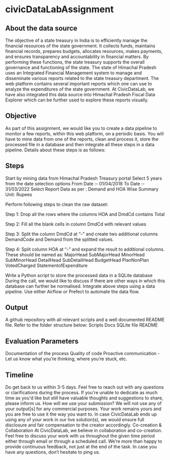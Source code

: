 # civicDataLabAssignment

## About the data source
The objective of a state treasury in India is to efficiently manage the financial resources of the state government. It collects funds, maintains financial records, prepares budgets, allocates resources, makes payments, and ensures transparency and accountability in financial matters. By performing these functions, the state treasury supports the overall governance and functioning of the state.
The state of Himachal Pradesh uses an Integrated Financial Management system to manage and disseminate various reports related to the state treasury department. The web platform contains several important reports which one can use to analyze the expenditures of the state government. 
At CivicDataLab, we have also integrated this data source into Himachal Pradesh Fiscal Data Explorer which can be further used to explore these reports visually. 

## Objective
As part of this assignment, we would like you to create a data pipeline to monitor a few reports, within this web platform, on a periodic basis. You will have to mine data from one of the reports, clean and process it, store the processed file in a database and then integrate all these steps in a data pipeline. Details about these steps is as follows: 

## Steps
Start by mining data from  Himachal Pradesh Treasury portal Select 5 years from the date selection options
From Date :- 01/04/2018
To Date :- 31/03/2022
Select Report Data as per : Demand and HOA Wise Summary
Unit: Rupees

Perform following steps to clean the raw dataset:

Step 1: Drop all the rows where the columns HOA and DmdCd contains Total

Step 2: Fill all the blank cells in column DmdCd with relevant values 

Step 3: Split the column DmdCd at “-” and create two additional columns DemandCode and Demand from the splitted values.

Step 4: Split column HOA at “-” and expand the result to additional columns. These should be named as:
  MajorHead
  SubMajorHead
  MinorHead
  SubMinorHead
  DetailHead
  SubDetailHead
  BudgetHead
  PlanNonPlan
  VotedCharged
  StatementofExpenditure

Write a Python script to store the processed data in a SQLite database
During the call, we would like to discuss if there are other ways in which this database can further be normalised. 
Integrate above steps using a data pipeline. Use either Airflow or Prefect to automate the data flow.

## Output
A github repository with all relevant scripts and a well documented README file. Refer to the folder structure below:
Scripts
Docs
SQLite file
README

## Evaluation Parameters
Documentation of the process
Quality of code
Proactive communication - Let us know what you’re thinking, where you’re stuck, etc.

## Timeline
Do get back to us within 3-5 days. Feel free to reach out with any questions or clarifications during the process. If you're unable to dedicate as much time as you'd like but still have valuable thoughts and suggestions to share, please inform us.
How will we use your submission?
We will not use any of your output[s] for any commercial purposes. Your work remains yours and you are free to use it the way you want to. In case CivicDataLab ends up using any of your work in our live solution(s), we would ensure full disclosure and fair compensation to the creator accordingly.
Co-creation & Collaboration
At CivicDataLab, we believe in collaboration and co-creation. Feel free to discuss your work with us throughout the given time period either through email or through a scheduled call. We’re more than happy to provide continuous feedback, not just at the end of the task. In case you have any questions, don’t hesitate to ping us.


